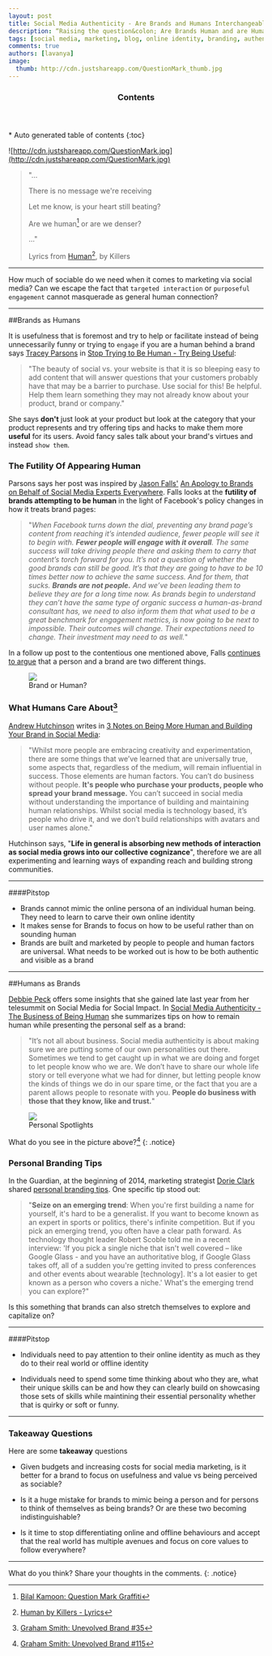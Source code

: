 ```yaml
---
layout: post
title: Social Media Authenticity - Are Brands and Humans Interchangeable?
description: “Raising the question&colon; Are Brands Human and are Humans Brands?”
tags: [social media, marketing, blog, online identity, branding, authenticity, human, engagement, viral, social network, future, strategy, digital]
comments: true
authors: [lavanya]
image:
  thumb: http://cdn.justshareapp.com/QuestionMark_thumb.jpg
---
```

<section id="table-of-contents" class="toc">
	<header>
		<h3>Contents</h3>
	</header>
<div id="drawer" markdown="1">
*  Auto generated table of contents
{:toc}
</div>
</section><!-- /#table-of-contents -->

![http://cdn.justshareapp.com/QuestionMark.jpg](http://cdn.justshareapp.com/QuestionMark.jpg)

>"...
>
>There is no message we're receiving
>
>Let me know, is your heart still beating?
>
>Are we human[^1] or are we denser?
>
>..."
>
>Lyrics from [Human](https://www.youtube.com/watch?v=RIZdjT1472Y)[^2], by Killers



***
How much of sociable do we need when it comes to marketing via social media? Can we escape the fact that `targeted interaction` or `purposeful engagement` cannot masquerade as general human connection?
***

##Brands as Humans

It is usefulness that is foremost and try to help or facilitate instead of being unnecessarily funny or trying to `engage` if you are a human behind a brand says [Tracey Parsons](https://twitter.com/tparsons) in [Stop Trying to Be Human - Try Being Useful](http://www.socialmediaexplorer.com/social-media-marketing/stop-trying-to-be-human-try-being-useful/):

>"The beauty of social vs. your website is that it is so bleeping easy to add content that will answer questions that your customers probably have that may be a barrier to purchase. Use social for this! Be helpful. Help them learn something they may not already know about your product, brand or company."

She says **don't** just look at your product but look at the category that your product represents and try offering tips and hacks to make them more **useful** for its users. Avoid fancy sales talk about your brand's virtues and instead `show them`.

### The Futility Of Appearing Human

Parsons says her post was inspired by [Jason Falls'](https://twitter.com/JasonFalls) [An Apology to Brands on Behalf of Social Media Experts Everywhere](http://www.socialmediaexplorer.com/social-media-marketing/an-apology-to-brands-on-behalf-of-social-media-experts-everywhere/). Falls looks at the **futility of brands attempting to be human** in the light of Facebook's policy changes in how it treats brand pages:

>"*When Facebook turns down the dial, preventing any brand page’s content from reaching it’s intended audience, fewer people will see it to begin with. **Fewer people will engage with it overall**. The same success will take driving people there and asking them to carry that content’s torch forward for you.
It’s not a question of whether the good brands can still be good. It’s that they are going to have to be 10 times better now to achieve the same success. And for them, that sucks.
**Brands are not people.** And we’ve been leading them to believe they are for a long time now. As brands begin to understand they can’t have the same type of organic success a human-as-brand consultant has, we need to also inform them that what used to be a great benchmark for engagement metrics, is now going to be next to impossible. Their outcomes will change. Their expectations need to change. Their investment may need to as well.*"

In a follow up post to the contentious one mentioned above, Falls [continues to argue](http://www.socialmediaexplorer.com/social-media-marketing/proof-brands-are-not-human/) that a person and a brand are two different things.

<figure>
<img src="http://cdn.justshareapp.com/2UnevolvedBrand35.jpg"/>
<figcaption>Brand or Human?</figcaption>
</figure>


### What Humans Care About[^3]

[Andrew Hutchinson](https://twitter.com/adhutchinson) writes in [3 Notes on Being More Human and Building Your Brand in Social Media](http://socialmediatoday.com/adhutchinson/2255996/three-notes-being-more-human-and-building-your-brand-social-media):
>"Whilst more people are embracing creativity and experimentation, there are some things that we’ve learned that are universally true, some aspects that, regardless of the medium, will remain influential in success. Those elements are human factors. You can’t do business without people. **It's people who purchase your products, people who spread your brand message.** You can’t succeed in social media without understanding the importance of building and maintaining human relationships. Whilst social media is technology based, it’s people who drive it, and we don’t build relationships with avatars and user names alone."

Hutchinson says, "**Life in general is absorbing new methods of interaction as social media grows into our collective cognizance**", therefore we are all experimenting and learning ways of expanding reach and building strong communities.


***

####Pitstop

* Brands cannot mimic the online persona of an individual human being. They need to learn to carve their own online identity
* It makes sense for Brands to focus on how to be useful rather than on sounding human
* Brands are built and marketed by people to people and human factors are universal. What needs to be worked out is how to be both authentic and visible as a brand

***

##Humans as Brands

[Debbie Peck](https://twitter.com/debbiempeck) offers some insights that she gained late last year from her telesummit on Social Media for Social Impact. In [Social Media Authenticity - The Business of Being Human](http://crushmarketinggroup.com/social-media-authenticity-the-business-of-being-human/) she summarizes tips on how to remain human while presenting the personal self as a brand:

>"It’s not all about business. Social media authenticity is about making sure we are putting some of our own personalities out there. Sometimes we tend to get caught up in what we are doing and forget to let people know who we are. We don’t have to share our whole life story or tell everyone what we had for dinner, but letting people know the kinds of things we do in our spare time, or the fact that you are a parent allows people to resonate with you. **People do business with those that they know, like and trust.**"

<figure>
<img src="http://cdn.justshareapp.com/3UnevolvedBrand115.jpg"/>
<figcaption>Personal Spotlights</figcaption>
</figure>

What do you see in the picture above?[^4]
{: .notice}

### Personal Branding Tips

In the Guardian, at the beginning of 2014, marketing strategist [Dorie Clark](https://twitter.com/dorieclark) shared [personal branding tips](http://www.theguardian.com/media-network/media-network-blog/2014/jan/06/brand-you-2014-personal-branding-tips). One specific tip stood out:

>"**Seize on an emerging trend**: When you're first building a name for yourself, it's hard to be a generalist. If you want to become known as an expert in sports or politics, there's infinite competition. But if you pick an emerging trend, you often have a clear path forward.
As technology thought leader Robert Scoble told me in a recent interview: 'If you pick a single niche that isn't well covered – like Google Glass - and you have an authoritative blog, if Google Glass takes off, all of a sudden you're getting invited to press conferences and other events about wearable [technology]. It's a lot easier to get known as a person who covers a niche.' What's the emerging trend you can explore?"

Is this something that brands can also stretch themselves to explore and capitalize on?

***

####Pitstop

* Individuals need to pay attention to their online identity as much as they do to their real world or offline identity

* Individuals need to spend some time thinking about who they are, what their unique skills can be and how they can clearly build on showcasing those sets of skills while maintining their essential personality whether that is quirky or soft or funny.

***

### Takeaway Questions

Here are some **takeaway** questions

* Given budgets and increasing costs for social media marketing, is it better for a brand to focus on usefulness and value vs being perceived as sociable?

* Is it a huge mistake for brands to mimic being a person and for persons to think of themselves as being brands? Or are these two becoming indistinguishable?

* Is it time to stop differentiating online and offline behaviours and accept that the real world has multiple avenues and focus on core values to follow everywhere?

***

What do you think? Share your thoughts in the comments.
{: .notice}


[^1]: [Bilal Kamoon: Question Mark Graffiti](https://flic.kr/p/bpZtvb)

[^2]: [Human by Killers - Lyrics](http://www.metrolyrics.com/human-lyrics-the-killers.html)

[^3]: [Graham Smith: Unevolved Brand #35](https://flic.kr/p/8LZ3PZ)

[^4]: [Graham Smith: Unevolved Brand #115](https://flic.kr/p/9p9Son)
